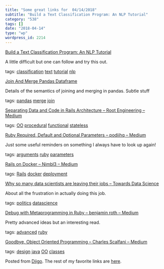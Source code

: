 ```yaml
---
title: "Some great links for  04/14/2018"
subtitle: "Build a Text Classification Program: An NLP Tutorial"
category: "538"
tags: []
date: "2018-04-14"
type: "wp"
wordpress_id: 2214
---
```

[Build a Text Classification Program: An NLP Tutorial](https://www.toptal.com/machine-learning/nlp-tutorial-text-classification?utm_campaign=Toptal%20Engineering%20Blog&utm_source=hs_email&utm_medium=email&utm_content=62089346&_hsenc=p2ANqtz--gEkRMBaymhGJImEFjbSnMg5bLtVzt7dY99Bg5nRGgXetEr7zb7PICia0ib64PbVSntAX6o9HdLnCUyFZrJdZnI5EZBw&_hsmi=62089346) 

A little difficult but one can follow and try this out.

 tags: [classification](https://www.diigo.com/user/pitosalas/classification) [text](https://www.diigo.com/user/pitosalas/text) [tutorial](https://www.diigo.com/user/pitosalas/tutorial) [nlp](https://www.diigo.com/user/pitosalas/nlp)

 [Join And Merge Pandas Dataframe](https://chrisalbon.com/python/data_wrangling/pandas_join_merge_dataframe/) 

Details of the semantics of joining and merging in pandas. Subtle stuff

 tags: [pandas](https://www.diigo.com/user/pitosalas/pandas) [merge](https://www.diigo.com/user/pitosalas/merge) [join](https://www.diigo.com/user/pitosalas/join)

 [Separating Data and Code in Rails Architecture – Root Engineering – Medium](https://medium.com/root-engineering/separating-data-and-code-in-rails-architecture-3a031e17706b?source=userActivityShare-d383785221d0-1523623227) 

 tags: [OO](https://www.diigo.com/user/pitosalas/OO) [procedural](https://www.diigo.com/user/pitosalas/procedural) [functional](https://www.diigo.com/user/pitosalas/functional) [stateless](https://www.diigo.com/user/pitosalas/stateless)

 [Ruby Required, Default and Optional Parameters – podiihq – Medium](https://medium.com/podiihq/ruby-parameters-c178fdcd1f4e?source=userActivityShare-d383785221d0-1523622773) 

Just some useful reminders on something I always have to look up again!

 tags: [arguments](https://www.diigo.com/user/pitosalas/arguments) [ruby](https://www.diigo.com/user/pitosalas/ruby) [parameters](https://www.diigo.com/user/pitosalas/parameters)

 [Rails on Docker – Nimbl3 – Medium](https://medium.com/nimbl3/rails-on-docker-9cbc33b8f590?source=userActivityShare-d383785221d0-1523622423) 

 tags: [Rails](https://www.diigo.com/user/pitosalas/Rails) [docker](https://www.diigo.com/user/pitosalas/docker) [deployment](https://www.diigo.com/user/pitosalas/deployment)

 [Why so many data scientists are leaving their jobs – Towards Data Science](https://towardsdatascience.com/why-so-many-data-scientists-are-leaving-their-jobs-a1f0329d7ea4?source=userActivityShare-d383785221d0-1523622329) 

About all the frustration in actually doing this job. 

 tags: [politics](https://www.diigo.com/user/pitosalas/politics) [datascience](https://www.diigo.com/user/pitosalas/datascience)

 [Debug with Metaprogramming in Ruby – benjamin roth – Medium](https://medium.com/@apneadiving/metaprogramming-debugging-in-ruby-13c3a5a80667?source=userActivityShare-d383785221d0-1523622204) 

Pretty advanced ideas but an interesting read.

 tags: [advanced](https://www.diigo.com/user/pitosalas/advanced) [ruby](https://www.diigo.com/user/pitosalas/ruby)

 [Goodbye, Object Oriented Programming – Charles Scalfani – Medium](https://medium.com/@cscalfani/goodbye-object-oriented-programming-a59cda4c0e53?source=userActivityShare-d383785221d0-1523622116) 

 tags: [design](https://www.diigo.com/user/pitosalas/design) [java](https://www.diigo.com/user/pitosalas/java) [OO](https://www.diigo.com/user/pitosalas/OO) [classes](https://www.diigo.com/user/pitosalas/classes)

Posted from [Diigo](https://www.diigo.com). The rest of my favorite links are [here](https://www.diigo.com/user/pitosalas).